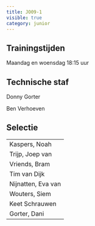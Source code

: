 ```yaml
---
title: JO09-1
visible: true
category: junior
---
```

## Trainingstijden

Maandag en woensdag 18:15 uur

## Technische staf

Donny Gorter

Ben Verhoeven

## Selectie

<!--StartFragment-->

|                                   |
| --------------------------------- |
| <!--StartFragment-->Kaspers, Noah |
| Trijp, Joep van                   |
| Vriends, Bram                     |
| Tim van Dijk                      |
| Nijnatten, Eva van                |
| Wouters, Siem                     |
| Keet Schrauwen                    |
| Gorter, Dani<!--EndFragment-->    |

<!--EndFragment-->